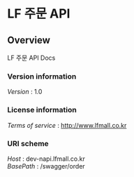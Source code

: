 # LF 주문 API


<a name="overview"></a>
## Overview
LF 주문 API Docs


### Version information
*Version* : 1.0


### License information
*Terms of service* : http://www.lfmall.co.kr


### URI scheme
*Host* : dev-napi.lfmall.co.kr  
*BasePath* : /swagger/order









